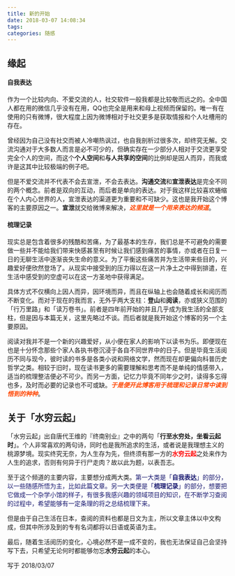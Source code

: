 ```yaml
---
title: 新的开始
date: 2018-03-07 14:08:34
tags:
categories: 随感
---
```


## 缘起

#### 自我表达

作为一个比较内向、不爱交流的人，社交软件一般我都是比较敬而远之的。全中国人都在用的微信几乎没有在用，QQ也完全是用来和母上视频而保留的。唯一有在使用的只有微博，很大程度上因为微博相对于社交更多是获取情报和个人吐槽用的存在。

曾经因为自己没有社交而被人冷嘲热讽过，也自我剖析过很多次，却终究无解。交流沟通对于大多数人而言是必不可少的，但确实存在一少部分人相对于交流更享受完全个人的空间，而这个**个人空间**和**与人共享的空间**的比例却是因人而异，而我或许是这其中比较极端的例子吧。

但是不爱交流并不代表不会去宣泄，不会去表达。**沟通交流**和**宣泄表达**是完全不同的两个概念。前者是双向的互动，而后者是单向的表达。对于我这样比较喜欢蜷缩在个人内心世界的人，宣泄表达的渠道更为重要和不可缺少。这也是我开始这个博客的主要原因之一。**宣泄**就交给微博来解决，<span style="color:orangered;">***这里就是一个用来表达的频道***</span>。

#### 梳理记录

现实总是包含着很多的残酷和苦痛，为了最基本的生存，我们总是不可避免的需要做一些并不能给我们带来快感甚至有时候让我们感到痛苦的事情，亦或者在日复一日的无聊生活中逐渐丧失生命的意义。为了平衡这些痛苦并为生活带来些目的，兴趣爱好便欣然登场了。从现实中接受到的压力得以在这一片净土之中得到排遣，在生活中感受到的空虚可以在这一方圣地中获得满足。

具体方式不仅横向上因人而异，因环境而异，而且在纵轴上也会随着成长和阅历而不断变化。而对于现在的我而言，无外乎两大支柱：**登山**和**阅读**，亦或狭义范围的「行万里路」和「读万卷书」。前者是四年前开始的并且几乎成为我生活的全部支柱，但是因与本篇无关，这里先略过不谈。而后者就是我开始这个博客的另一个主要原因。

阅读对我并不是一个新的兴趣爱好，从小便在家人的影响下以读书为乐。即便现在也是十分怀念那些个家人各执书卷沉浸于各自不同世界中的日子。但是毕竟生活阅历不同与现今，彼时读的书多是各类小说和网络文学，然而现在却更偏向科普历史哲学之类。相较于旧时，现在读书更多的需要理解和思考而不是单纯的情感带入，适当的梳理整洁便必不可少。而另一方面，记忆力毕竟不同年少之时，读得多忘得也多，及时而必要的记录也不可或缺。<span style="color:orangered;">***于是便开此博客用于梳理和记录日常中读到悟到的种种***</span>。

## 关于「水穷云起」

「水穷云起」出自唐代王维的『终南别业』之中的两句「**行至水穷处，坐看云起时**」。个人非常喜欢的两句诗，同时也是我所追求的生活，或者说是我理想主义的桃源梦境。现实终究无奈，为人生存为先，但终须有那一方的<span style="color:red;">**水穷云起**</span>之处来作为人生的追求，否则有何异于行尸走肉？故以此为题，以表吾志。

至于这个频道的主要内容，主要想分成两大类。<span style="color:midnightblue;">第一大类是「**自我表达**」的部分，以一些随感所悟为主，比如此篇文章。另一大类便是「**梳理记录**」的部分，想要把它做成一个杂学小馆的样子，有很多我感兴趣的领域项目的知识，在不断学习查阅的过程中，希望能够有一定条理的将之总结梳理下来。</span>

但是由于自己生活在日本，查阅的资料也都是日文为主，所以文章主体以中文构成，但其中所涉及到的专有名词都将以日语或英语为主。

最后，随着生活阅历的变化，心境必然不是一成不变的，我也无法保证自己会坚持写下去，只希望无论何时都能够勿忘**水穷云起**的本心。

写于 2018/03/07
